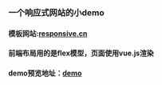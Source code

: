 ### 一个响应式网站的小demo
#### 模板网站:[responsive.cn](http://responsive.cn/)
#### 前端布局用的是flex模型，页面使用vue.js渲染
#### demo预览地址：[demo](https://yokaki.github.io/demos/responsiveWebDemo.html)